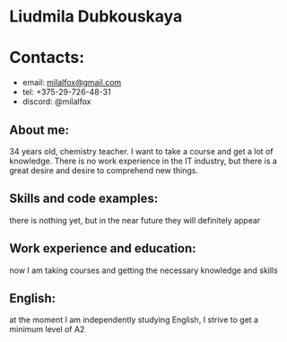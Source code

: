 # Liudmila Dubkouskaya

# Contacts:
* email: milalfox@gmail.com
* tel: +375-29-726-48-31
* discord: @milalfox

## About me:
34 years old, chemistry teacher.
I want to take a course and get a lot of knowledge. There is no work experience in the IT industry, but there is a great desire and desire to comprehend new things.

## Skills and code examples: 
there is nothing yet, but in the near future they will definitely appear

## Work experience and education: 
now I am taking courses and getting the necessary knowledge and skills

## English: 
at the moment I am independently studying English, I strive to get a minimum level of A2